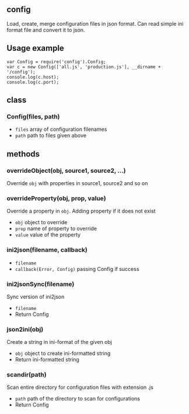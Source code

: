 ## config
Load, create, merge configuration files in json format. Can read simple ini format file and convert it to json.

## Usage example
	var Config = require('config').Config;
	var c = new Config(['all.js', 'production.js'], __dirname + '/config');
	console.log(c.host);
	console.log(c.port);
	

## class
### Config(files, path)
* `files` array of configuration filenames
* `path` path to files given above
 

## methods
### overrideObject(obj, source1, source2, ...)
Override `obj` with properties in source1, source2 and so on

### overrideProperty(obj, prop, value)
Override a property in `obj`. Adding property if it does not exist
* `obj` object to override
* `prop` name of property to override
* `value` value of the property

### ini2json(filename, callback)
* `filename`
* `callback(Error, Config)` passing Config if success 

### ini2jsonSync(filename)
Sync version of ini2json
* `filename`
* Return Config

### json2ini(obj)
Create a string in ini-format of the given obj
* `obj` object to create ini-formatted string
* Return ini-formatted string

### scandir(path)
Scan entire directory for configuration files with extension .js
* `path` path of the directory to scan for configurations
* Return Config
